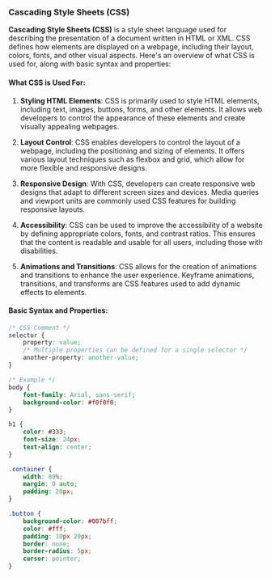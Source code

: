### Cascading Style Sheets (CSS)

**Cascading Style Sheets (CSS)** is a style sheet language used for describing the presentation of a document written in HTML or XML. CSS defines how elements are displayed on a webpage, including their layout, colors, fonts, and other visual aspects. Here's an overview of what CSS is used for, along with basic syntax and properties:

#### What CSS is Used For:

1. **Styling HTML Elements**: CSS is primarily used to style HTML elements, including text, images, buttons, forms, and other elements. It allows web developers to control the appearance of these elements and create visually appealing webpages.

2. **Layout Control**: CSS enables developers to control the layout of a webpage, including the positioning and sizing of elements. It offers various layout techniques such as flexbox and grid, which allow for more flexible and responsive designs.

3. **Responsive Design**: With CSS, developers can create responsive web designs that adapt to different screen sizes and devices. Media queries and viewport units are commonly used CSS features for building responsive layouts.

4. **Accessibility**: CSS can be used to improve the accessibility of a website by defining appropriate colors, fonts, and contrast ratios. This ensures that the content is readable and usable for all users, including those with disabilities.

5. **Animations and Transitions**: CSS allows for the creation of animations and transitions to enhance the user experience. Keyframe animations, transitions, and transforms are CSS features used to add dynamic effects to elements.

#### Basic Syntax and Properties:

```css
/* CSS Comment */
selector {
    property: value;
    /* Multiple properties can be defined for a single selector */
    another-property: another-value;
}

/* Example */
body {
    font-family: Arial, sans-serif;
    background-color: #f0f0f0;
}

h1 {
    color: #333;
    font-size: 24px;
    text-align: center;
}

.container {
    width: 80%;
    margin: 0 auto;
    padding: 20px;
}

.button {
    background-color: #007bff;
    color: #fff;
    padding: 10px 20px;
    border: none;
    border-radius: 5px;
    cursor: pointer;
}
